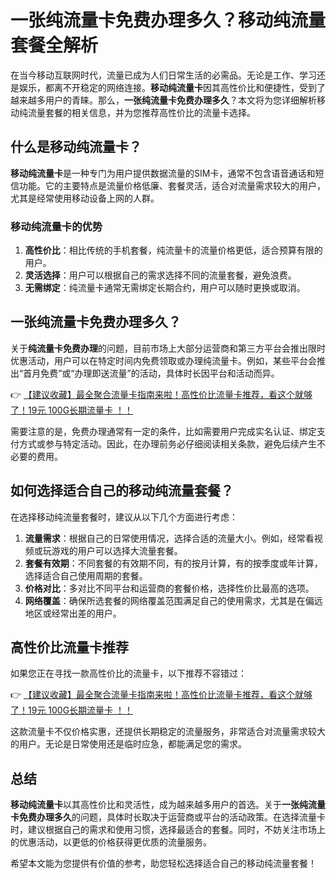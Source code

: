 # 一张纯流量卡免费办理多久？移动纯流量套餐全解析

在当今移动互联网时代，流量已成为人们日常生活的必需品。无论是工作、学习还是娱乐，都离不开稳定的网络连接。**移动纯流量卡**因其高性价比和便捷性，受到了越来越多用户的青睐。那么，**一张纯流量卡免费办理多久**？本文将为您详细解析移动纯流量套餐的相关信息，并为您推荐高性价比的流量卡选择。

## 什么是移动纯流量卡？

**移动纯流量卡**是一种专门为用户提供数据流量的SIM卡，通常不包含语音通话和短信功能。它的主要特点是流量价格低廉、套餐灵活，适合对流量需求较大的用户，尤其是经常使用移动设备上网的人群。

### 移动纯流量卡的优势
1. **高性价比**：相比传统的手机套餐，纯流量卡的流量价格更低，适合预算有限的用户。
2. **灵活选择**：用户可以根据自己的需求选择不同的流量套餐，避免浪费。
3. **无需绑定**：纯流量卡通常无需绑定长期合约，用户可以随时更换或取消。

## 一张纯流量卡免费办理多久？

关于**纯流量卡免费办理**的问题，目前市场上大部分运营商和第三方平台会推出限时优惠活动，用户可以在特定时间内免费领取或办理纯流量卡。例如，某些平台会推出“首月免费”或“办理即送流量”的活动，具体时长因平台和活动而异。

👉 [【建议收藏】最全聚合流量卡指南来啦！高性价比流量卡推荐，看这个就够了！19元 100G长期流量卡 ！！](https://bit.ly/Liuliangka)

需要注意的是，免费办理通常有一定的条件，比如需要用户完成实名认证、绑定支付方式或参与特定活动。因此，在办理前务必仔细阅读相关条款，避免后续产生不必要的费用。

## 如何选择适合自己的移动纯流量套餐？

在选择移动纯流量套餐时，建议从以下几个方面进行考虑：

1. **流量需求**：根据自己的日常使用情况，选择合适的流量大小。例如，经常看视频或玩游戏的用户可以选择大流量套餐。
2. **套餐有效期**：不同套餐的有效期不同，有的按月计算，有的按季度或年计算，选择适合自己使用周期的套餐。
3. **价格对比**：多对比不同平台和运营商的套餐价格，选择性价比最高的选项。
4. **网络覆盖**：确保所选套餐的网络覆盖范围满足自己的使用需求，尤其是在偏远地区或经常出差的用户。

## 高性价比流量卡推荐

如果您正在寻找一款高性价比的流量卡，以下推荐不容错过：

👉 [【建议收藏】最全聚合流量卡指南来啦！高性价比流量卡推荐，看这个就够了！19元 100G长期流量卡 ！！](https://bit.ly/Liuliangka)

这款流量卡不仅价格实惠，还提供长期稳定的流量服务，非常适合对流量需求较大的用户。无论是日常使用还是临时应急，都能满足您的需求。

## 总结

**移动纯流量卡**以其高性价比和灵活性，成为越来越多用户的首选。关于**一张纯流量卡免费办理多久**的问题，具体时长取决于运营商或平台的活动政策。在选择流量卡时，建议根据自己的需求和使用习惯，选择最适合的套餐。同时，不妨关注市场上的优惠活动，以更低的价格获得更优质的流量服务。

希望本文能为您提供有价值的参考，助您轻松选择适合自己的移动纯流量套餐！